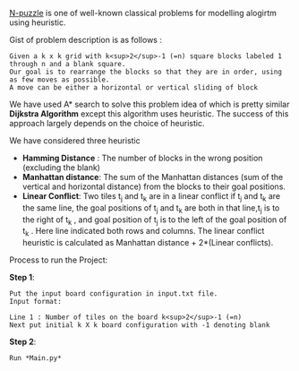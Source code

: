 [N-puzzle](https://en.wikipedia.org/wiki/15_puzzle) is one of well-known classical problems for modelling alogirtm using heuristic.

Gist of problem description is as follows :
```
Given a k x k grid with k<sup>2</sup>-1 (=n) square blocks labeled 1 through n and a blank square. 
Our goal is to rearrange the blocks so that they are in order, using as few moves as possible.
A move can be either a horizontal or vertical sliding of block 
```

We have used A* search to solve this problem idea of which is pretty similar **Dijkstra Algorithm** except this algorithm uses heuristic. The success of this approach largely depends on the choice of heuristic.

We have considered three heuristic

* **Hamming Distance** : The number of blocks in the wrong position (excluding the blank)
* **Manhattan distance**: The sum of the Manhattan distances (sum of the vertical and
horizontal distance) from the blocks to their goal positions.
* **Linear Conflict**: Two tiles t<sub>j</sub> and t<sub>k</sub> are in a linear conflict if t<sub>j</sub> and t<sub>k</sub> are the same line, the
goal positions of t<sub>j</sub> and t<sub>k</sub> are both in that line,t<sub>j</sub> is to the right of t<sub>k</sub> , and goal position of t<sub>j</sub>
is to the left of the goal position of t<sub>k</sub> . Here line indicated both rows and columns. The
linear conflict heuristic is calculated as Manhattan distance + 2*(Linear conflicts).

Process to run the Project:

**Step 1**:

    Put the input board configuration in input.txt file.
    Input format:
    
    Line 1 : Number of tiles on the board k<sup>2</sup>-1 (=n)
    Next put initial k X k board configuration with -1 denoting blank
    
**Step 2**:

    Run *Main.py*

    
    
